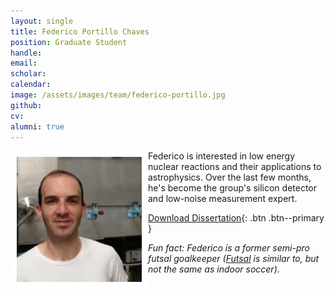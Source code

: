 ```yaml
---
layout: single
title: Federico Portillo Chaves
position: Graduate Student
handle: 
email: 
scholar: 
calendar:
image: /assets/images/team/federico-portillo.jpg
github: 
cv:
alumni: true
---
```


<img src="/assets/images/team/federico-portillo.jpg" alt="Federico Portillo" width="200"
style="float: left; border: 10px solid #FFF"/> 

Federico is interested in low energy nuclear reactions and their
applications to astrophysics. Over the last few months, he's become
the group's silicon detector and low-noise measurement expert. 

[Download Dissertation](https://repository.lib.ncsu.edu/bitstream/handle/1840.20/39422/etd.pdf?sequence=1&isAllowed=y){: .btn .btn--primary }		  

*Fun fact: Federico is a former semi-pro futsal goalkeeper (<a
href="https://en.wikipedia.org/wiki/Futsal" target="_blank">Futsal</a>
is similar to, but not the same as indoor soccer).*

